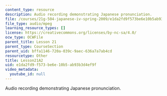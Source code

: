 ```yaml
---
content_type: resource
description: Audio recording demonstrating Japanese pronunciation.
file: /courses/21g-504-japanese-iv-spring-2009/e1da2fd9f573be6e10b5ab93b3d4ef9f_Lesson21A2.mp3
file_type: audio/mpeg
learning_resource_types: []
license: https://creativecommons.org/licenses/by-nc-sa/4.0/
ocw_type: OCWFile
parent_title: Lesson 21
parent_type: CourseSection
parent_uid: bffa1146-720a-039c-9aec-636a7a7ab4cd
resourcetype: Other
title: Lesson21A2
uid: e1da2fd9-f573-be6e-10b5-ab93b3d4ef9f
video_metadata:
  youtube_id: null
---
```

Audio recording demonstrating Japanese pronunciation.
